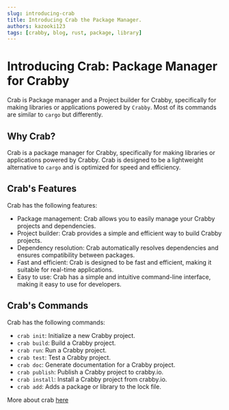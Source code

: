 ```yaml
---
slug: introducing-crab
title: Introducing Crab the Package Manager.
authors: kazooki123
tags: [crabby, blog, rust, package, library]
---
```


# Introducing Crab: Package Manager for Crabby

Crab is Package manager and a Project builder for Crabby, specifically for making libraries or applications
powered by `Crabby`. Most of its commands are similar to `cargo` but differently.

## Why Crab?

Crab is a package manager for Crabby, specifically for making libraries or applications powered by Crabby.
Crab is designed to be a lightweight alternative to `cargo` and is optimized for speed and efficiency.

## Crab's Features

Crab has the following features:

* Package management: Crab allows you to easily manage your Crabby projects and dependencies.
* Project builder: Crab provides a simple and efficient way to build Crabby projects.
* Dependency resolution: Crab automatically resolves dependencies and ensures compatibility between packages.
* Fast and efficient: Crab is designed to be fast and efficient, making it suitable for real-time applications.
* Easy to use: Crab has a simple and intuitive command-line interface, making it easy to use for developers.

## Crab's Commands

Crab has the following commands:

* `crab init`: Initialize a new Crabby project.
* `crab build`: Build a Crabby project.
* `crab run`: Run a Crabby project.
* `crab test`: Test a Crabby project.
* `crab doc`: Generate documentation for a Crabby project.
* `crab publish`: Publish a Crabby project to crabby.io.
* `crab install`: Install a Crabby project from crabby.io.
* `crab add`: Adds a package or library to the lock file.

More about crab [here](https://github.com/crab-lang/crab)
